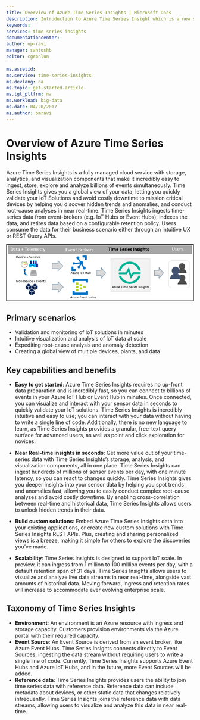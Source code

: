 ```yaml
---
title: Overview of Azure Time Series Insights | Microsoft Docs
description: Introduction to Azure Time Series Insight which is a new service for time series data analytics and IoT solutions
keywords:  
services: time-series-insights
documentationcenter:
author: op-ravi
manager: santoshb
editor: cgronlun

ms.assetid:
ms.service: time-series-insights
ms.devlang: na
ms.topic: get-started-article
ms.tgt_pltfrm: na
ms.workload: big-data
ms.date: 04/20/2017
ms.author: omravi
---
```


# Overview of Azure Time Series Insights

Azure Time Series Insights is a fully managed cloud service with storage, analytics, and visualization components that make it incredibly easy to ingest, store, explore and analyze billions of events simultaneously. Time Series Insights gives you a global view of your data, letting you quickly validate your IoT Solutions and avoid costly downtime to mission critical devices by helping you discover hidden trends and anomalies, and conduct root-cause analyses in near real-time. Time Series Insights ingests time-series data from event-brokers (e.g. IoT Hubs or Event Hubs), indexes the data, and retires data based on a configurable retention policy. Users consume the data for their business scenario either through an intuitive UX or REST Query APIs.

![Time Series Insight Overview](media/overview/time-series-insights-overview-flow.png)

## Primary scenarios

* Validation and monitoring of IoT solutions in minutes
* Intuitive visualization and analysis of IoT data at scale
* Expediting root-cause analysis and anomaly detection
* Creating a global view of multiple devices, plants, and data

## Key capabilities and benefits

* **Easy to get started**: Azure Time Series Insights requires no up-front data preparation and is incredibly fast, so you can connect to billions of events in your Azure IoT Hub or Event Hub in minutes. Once connected, you can visualize and interact with your sensor data in seconds to quickly validate your IoT solutions. Time Series Insights is incredibly intuitive and easy to use; you can interact with your data without having to write a single line of code.  Additionally, there is no new language to learn, as Time Series Insights provides a granular, free-text query surface for advanced users, as well as point and click exploration for novices.

* **Near Real-time insights in seconds**: Get more value out of your time-series data with Time Series Insights’s storage, analysis, and visualization components, all in one place. Time Series Insights can ingest hundreds of millions of sensor events per day, with one minute latency, so you can react to changes quickly. Time Series Insights gives you deeper insights into your sensor data by helping you spot trends and anomalies fast, allowing you to easily conduct complex root-cause analyses and avoid costly downtime. By enabling cross-correlation between real-time and historical data, Time Series Insights allows users to unlock hidden trends in their data.

* **Build custom solutions**: Embed Azure Time Series Insights data into your existing applications, or create new custom solutions with Time Series Insights REST APIs.  Plus, creating and sharing personalized views is a breeze, making it simple for others to explore the discoveries you’ve made.

* **Scalability**: Time Series Insights is designed to support IoT scale. In preview, it can ingress from 1 million to 100 million events per day, with a default retention span of 31 days. Time Series Insights allows users to visualize and analyze live data streams in near real-time, alongside vast amounts of historical data. Moving forward, ingress and retention rates will increase to accommodate ever evolving enterprise scale.

## Taxonomy of Time Series Insights

* **Environment**: An environment is an Azure resource with ingress and storage capacity.  Customers provision environments via the Azure portal with their required capacity.
* **Event Source**: An Event Source is derived from an event broker, like Azure Event Hubs.  Time Series Insights connects directly to Event Sources, ingesting the data stream without requiring users to write a single line of code. Currently, Time Series Insights supports Azure Event Hubs and Azure IoT Hubs, and in the future, more Event Sources will be added.
* **Reference data**: Time Series Insights provides users the ability to join time series data with reference data.  Reference data can include metadata about devices, or other static data that changes relatively infrequently. Time Series Insights joins the reference data with data streams, allowing users to visualize and analyze this data in near real-time.
